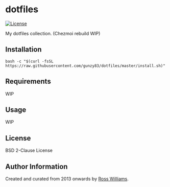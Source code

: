dotfiles
========

[![License](https://img.shields.io/badge/License-BSD%202--Clause-brightgreen.svg?style=flat-square)](LICENSE)

My dotfiles collection. (Chezmoi rebuild WIP)

Installation
------------

```shell
bash -c "$(curl -fsSL https://raw.githubusercontent.com/gunzy83/dotfiles/master/install.sh)"
```

Requirements
------------

WIP

Usage
-----

WIP

License
-------

BSD 2-Clause License

Author Information
------------------

Created and curated from 2013 onwards by [Ross Williams](http://rosswilliams.id.au/).
